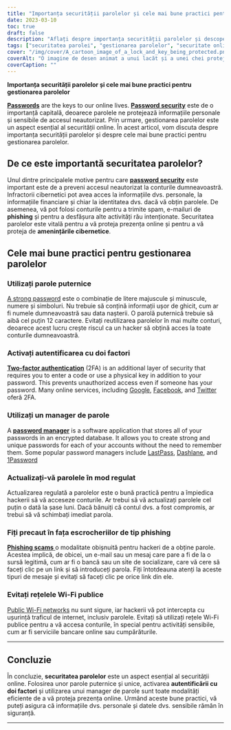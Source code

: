 ```yaml
---
title: "Importanța securității parolelor și cele mai bune practici pentru gestionarea parolelor"
date: 2023-03-10
toc: true
draft: false
description: "Aflați despre importanța securității parolelor și descoperiți cele mai bune practici de gestionare a parolelor pentru a vă proteja informațiile personale și identitatea online."
tags: ["securitatea parolei", "gestionarea parolelor", "securitate online", "amenințări cibernetice", "parole puternice", "autentificare cu doi factori", "manager de parole", "securitatea datelor", "furt de identitate", "escrocherii de phishing", "rețele Wi-Fi publice", "confidențialitatea online", "siguranța online", "securitate digitală", "securitate pe internet", "securitate cibernetică", "protecția datelor", "securitatea contului", "conturi online", "protecție online"]
cover: "/img/cover/A_cartoon_image_of_a_lock_and_key_being_protected.png"
coverAlt: "O imagine de desen animat a unui lacăt și a unei chei protejate de un scut pentru a reprezenta securitatea și protecția parolei."
coverCaption: ""
---
```


**Importanța securității parolelor și cele mai bune practici pentru gestionarea parolelor**

[**Passwords**](https://simeononsecurity.ch/articles/the-importance-of-password-security-and-best-practices/) are the keys to our online lives. [**Password security**](https://simeononsecurity.ch/articles/the-importance-of-password-security-and-best-practices/) este de o importanță capitală, deoarece parolele ne protejează informațiile personale și sensibile de accesul neautorizat. Prin urmare, gestionarea parolelor este un aspect esențial al securității online. În acest articol, vom discuta despre importanța securității parolelor și despre cele mai bune practici pentru gestionarea parolelor.

## De ce este importantă securitatea parolelor?

Unul dintre principalele motive pentru care [**password security**](https://simeononsecurity.ch/articles/the-importance-of-password-security-and-best-practices/) este important este de a preveni accesul neautorizat la conturile dumneavoastră. Infractorii cibernetici pot avea acces la informațiile dvs. personale, la informațiile financiare și chiar la identitatea dvs. dacă vă obțin parolele. De asemenea, vă pot folosi conturile pentru a trimite spam, e-mailuri de **phishing** și pentru a desfășura alte activități rău intenționate. Securitatea parolelor este vitală pentru a vă proteja prezența online și pentru a vă proteja de **amenințările cibernetice**.

## Cele mai bune practici pentru gestionarea parolelor

### Utilizați parole puternice

[A strong password](https://simeononsecurity.ch/articles/the-importance-of-password-security-and-best-practices/) este o combinație de litere majuscule și minuscule, numere și simboluri. Nu trebuie să conțină informații ușor de ghicit, cum ar fi numele dumneavoastră sau data nașterii. O parolă puternică trebuie să aibă cel puțin 12 caractere. Evitați reutilizarea parolelor în mai multe conturi, deoarece acest lucru crește riscul ca un hacker să obțină acces la toate conturile dumneavoastră.

### Activați autentificarea cu doi factori

[**Two-factor authentication**](https://simeononsecurity.ch/articles/what-are-the-diferent-kinds-of-factors-in-mfa/) (2FA) is an additional layer of security that requires you to enter a code or use a physical key in addition to your password. This prevents unauthorized access even if someone has your password. Many online services, including [Google](https://www.google.com/landing/2step/), [Facebook](https://www.facebook.com/help/148233965247823), and [Twitter](https://help.twitter.com/en/managing-your-account/two-factor-authentication) oferă 2FA.

### Utilizați un manager de parole

A [**password manager**](https://simeononsecurity.ch/articles/bitwarden-and-keepassxc-vs-the-rest/) is a software application that stores all of your passwords in an encrypted database. It allows you to create strong and unique passwords for each of your accounts without the need to remember them. Some popular password managers include [LastPass](https://www.lastpass.com/), [Dashlane](https://www.dashlane.com/), and [1Password](https://1password.com/)

### Actualizați-vă parolele în mod regulat

Actualizarea regulată a parolelor este o bună practică pentru a împiedica hackerii să vă acceseze conturile. Ar trebui să vă actualizați parolele cel puțin o dată la șase luni. Dacă bănuiți că contul dvs. a fost compromis, ar trebui să vă schimbați imediat parola.

### Fiți precaut în fața escrocheriilor de tip phishing

[**Phishing scams** ](https://simeononsecurity.ch/articles/how-to-identify-phishing/) o modalitate obișnuită pentru hackeri de a obține parole. Acestea implică, de obicei, un e-mail sau un mesaj care pare a fi de la o sursă legitimă, cum ar fi o bancă sau un site de socializare, care vă cere să faceți clic pe un link și să introduceți parola. Fiți întotdeauna atenți la aceste tipuri de mesaje și evitați să faceți clic pe orice link din ele.

### Evitați rețelele Wi-Fi publice

[Public Wi-Fi networks](https://simeononsecurity.ch/articles/how-to-secure-your-wireless-network-against-hacking/) nu sunt sigure, iar hackerii vă pot intercepta cu ușurință traficul de internet, inclusiv parolele. Evitați să utilizați rețele Wi-Fi publice pentru a vă accesa conturile, în special pentru activități sensibile, cum ar fi serviciile bancare online sau cumpărăturile.

______


## Concluzie

În concluzie, **securitatea parolelor** este un aspect esențial al securității online. Folosirea unor parole puternice și unice, activarea **autentificării cu doi factori** și utilizarea unui manager de parole sunt toate modalități eficiente de a vă proteja prezența online. Urmând aceste bune practici, vă puteți asigura că informațiile dvs. personale și datele dvs. sensibile rămân în siguranță.

______

